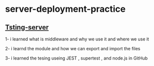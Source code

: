 # server-deployment-practice
## [Tsting-server](https://testing-server-tv3v.onrender.com)

1- i learned what is middleware and why we use it and where we use it  

2- i learnd the module and how we can export and import the files 

3- i learned the tesing useing JEST , supertest , and node.js in GitHub 

